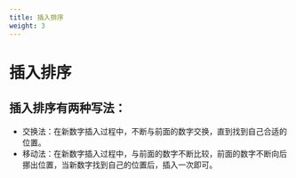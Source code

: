 ```yaml
---
title: 插入排序
weight: 3
---
```

# 插入排序
## 插入排序有两种写法：
* 交换法：在新数字插入过程中，不断与前面的数字交换，直到找到自己合适的位置。
* 移动法：在新数字插入过程中，与前面的数字不断比较，前面的数字不断向后挪出位置，当新数字找到自己的位置后，插入一次即可。

```$xslt

```